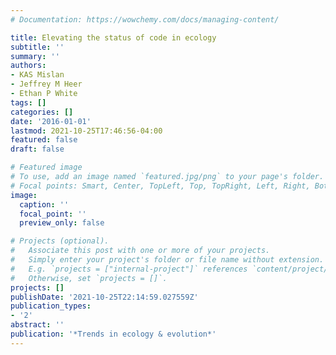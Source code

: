 ```yaml
---
# Documentation: https://wowchemy.com/docs/managing-content/

title: Elevating the status of code in ecology
subtitle: ''
summary: ''
authors:
- KAS Mislan
- Jeffrey M Heer
- Ethan P White
tags: []
categories: []
date: '2016-01-01'
lastmod: 2021-10-25T17:46:56-04:00
featured: false
draft: false

# Featured image
# To use, add an image named `featured.jpg/png` to your page's folder.
# Focal points: Smart, Center, TopLeft, Top, TopRight, Left, Right, BottomLeft, Bottom, BottomRight.
image:
  caption: ''
  focal_point: ''
  preview_only: false

# Projects (optional).
#   Associate this post with one or more of your projects.
#   Simply enter your project's folder or file name without extension.
#   E.g. `projects = ["internal-project"]` references `content/project/deep-learning/index.md`.
#   Otherwise, set `projects = []`.
projects: []
publishDate: '2021-10-25T22:14:59.027559Z'
publication_types:
- '2'
abstract: ''
publication: '*Trends in ecology & evolution*'
---
```

